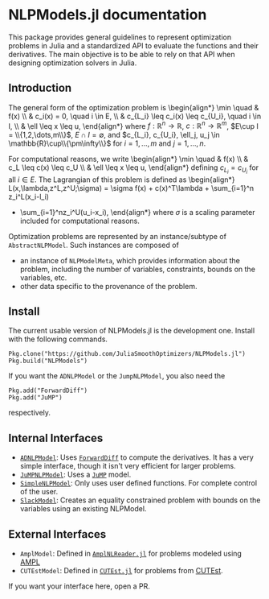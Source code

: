 # NLPModels.jl documentation

This package provides general guidelines to represent optimization problems in
Julia and a standardized API to evaluate the functions and their derivatives.
The main objective is to be able to rely on that API when designing optimization
solvers in Julia.

## Introduction

The general form of the optimization problem is
\begin{align*}
\min \quad & f(x) \\\\
& c_i(x) = 0, \quad i \in E, \\\\
& c_{L_i} \leq c_i(x) \leq c_{U_i}, \quad i \in I, \\\\
& \ell \leq x \leq u,
\end{align*}
where $f:\mathbb{R}^n\rightarrow\mathbb{R}$,
$c:\mathbb{R}^n\rightarrow\mathbb{R}^m$,
$E\cup I = \\{1,2,\dots,m\\}$, $E\cap I = \emptyset$,
and
$c_{L_i}, c_{U_i}, \ell_j, u_j \in \mathbb{R}\cup\\{\pm\infty\\}$
for $i = 1,\dots,m$ and $j = 1,\dots,n$.

For computational reasons, we write
\begin{align*}
\min \quad & f(x) \\\\
& c_L \leq c(x) \leq c_U \\\\
& \ell \leq x \leq u,
\end{align*}
defining $c_{L_i} = c_{U_i}$ for all $i \in E$.
The Lagrangian of this problem is defined as
\begin{align*}
L(x,\lambda,z^L,z^U;\sigma) = \sigma f(x) + c(x)^T\lambda  + \sum_{i=1}^n z_i^L(x_i-l_i)
+ \sum_{i=1}^nz_i^U(u_i-x_i),
\end{align*}
where $\sigma$ is a scaling parameter included for computational reasons.

Optimization problems are represented by an instance/subtype of `AbstractNLPModel`.
Such instances are composed of

- an instance of `NLPModelMeta`, which provides information about the problem,
  including the number of variables, constraints, bounds on the variables, etc.
- other data specific to the provenance of the problem.

## Install

The current usable version of NLPModels.jl is the development one.
Install with the following commands.
```
Pkg.clone("https://github.com/JuliaSmoothOptimizers/NLPModels.jl")
Pkg.build("NLPModels")
```
If you want the `ADNLPModel` or the `JumpNLPModel`, you also need the
```
Pkg.add("ForwardDiff")
Pkg.add("JuMP")
```
respectively.

## Internal Interfaces

 - [`ADNLPModel`](@ref): Uses
   [`ForwardDiff`](http://github.com/JuliaDiff/ForwardDiff.jl) to compute the
   derivatives. It has a very simple interface, though it isn't very efficient
   for larger problems.
 - [`JuMPNLPModel`](@ref): Uses a [`JuMP`](https://github.com/JuliaOpt/JuMP.jl) model.
 - [`SimpleNLPModel`](@ref): Only uses user defined functions. For complete
   control of the user.
 - [`SlackModel`](@ref): Creates an equality constrained problem with bounds
    on the variables using an existing NLPModel.

## External Interfaces

 - `AmplModel`: Defined in
   [`AmplNLReader.jl`](https://github.com/JuliaSmoothOptimizers/AmplNLReader.jl)
   for problems modeled using [AMPL](http://www.ampl.com)
 - `CUTEstModel`: Defined in
   [`CUTEst.jl`](https://github.com/JuliaSmoothOptimizers/CUTEst.jl) for
   problems from [CUTEst](https://ccpforge.cse.rl.ac.uk/gf/project/cutest/wiki).

If you want your interface here, open a PR.
